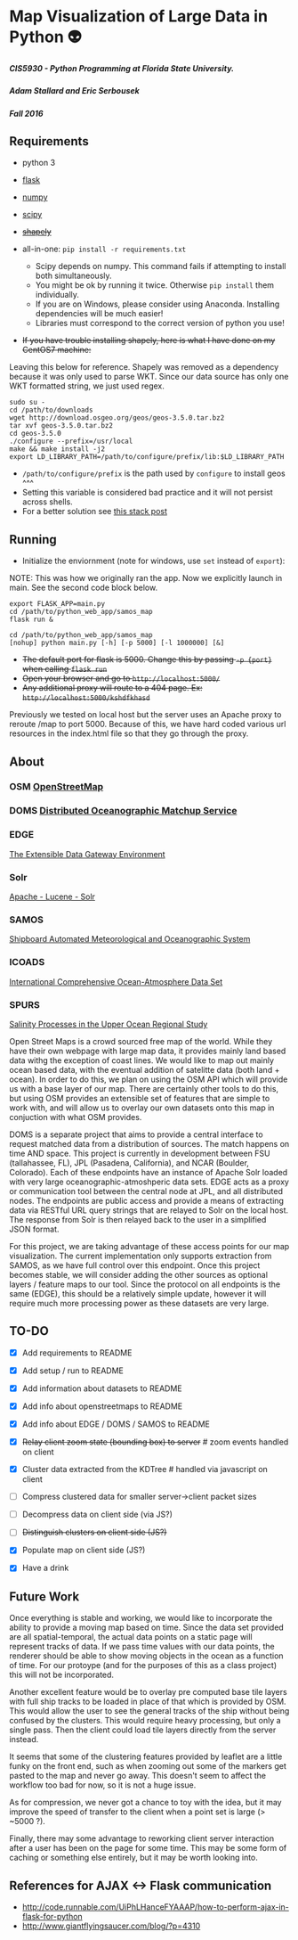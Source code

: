 # Map Visualization of Large Data in Python :alien:

##### CIS5930 - Python Programming at Florida State University.
##### Adam Stallard and Eric Serbousek
##### Fall 2016


## Requirements
* python 3
* [flask](http://flask.pocoo.org/)
* [numpy](http://www.numpy.org/)
* [scipy](https://www.scipy.org/install.html)
* ~~[shapely](https://pypi.python.org/pypi/Shapely/)~~
* all-in-one: ```pip install -r requirements.txt```
  * Scipy depends on numpy. This command fails if attempting to install both simultaneously.
  * You might be ok by running it twice. Otherwise `pip install` them individually.
  * If you are on Windows, please consider using Anaconda. Installing dependencies will be much easier!
  * Libraries must correspond to the correct version of python you use!

* ~~If you have trouble installing shapely, here is what I have done on my CentOS7 machine:~~

Leaving this below for reference. Shapely was removed as a dependency because it was only used to parse WKT.
Since our data source has only one WKT formatted string, we just used regex.

```shell
sudo su -  
cd /path/to/downloads  
wget http://download.osgeo.org/geos/geos-3.5.0.tar.bz2  
tar xvf geos-3.5.0.tar.bz2  
cd geos-3.5.0  
./configure --prefix=/usr/local  
make && make install -j2  
export LD_LIBRARY_PATH=/path/to/configure/prefix/lib:$LD_LIBRARY_PATH  
```
* `/path/to/configure/prefix` is the path used by `configure` to install geos ^^^  
* Setting this variable is considered bad practice and it will not persist across shells.  
* For a better solution see [this stack post](http://stackoverflow.com/questions/1099981/why-cant-python-find-shared-objects-that-are-in-directories-in-sys-path/1100297#1100297)


## Running
* Initialize the enviornment (note for windows, use `set` instead of `export`):

NOTE: This was how we originally ran the app. Now we explicitly launch in main. See the second code block below.
```shell
export FLASK_APP=main.py  
cd /path/to/python_web_app/samos_map  
flask run &
```
```shell
cd /path/to/python_web_app/samos_map  
[nohup] python main.py [-h] [-p 5000] [-l 1000000] [&]
```


* ~~The default port for flask is 5000. Change this by passing `-p {port}` when calling `flask run`~~
* ~~Open your browser and go to `http://localhost:5000/`~~
* ~~Any additional proxy will route to a 404 page. Ex: `http://localhost:5000/kshdfkhasd`~~

Previously we tested on local host but the server uses an Apache proxy to reroute /map to port 5000.
Because of this, we have hard coded various url resources in the index.html file so that they go through the proxy.

## About
### OSM [OpenStreetMap](https://www.openstreetmap.org/)
### DOMS [Distributed Oceanographic Matchup Service](https://doms.jpl.nasa.gov/)
### EDGE
[The Extensible Data Gateway Environment](https://github.com/dataplumber/edge)
### Solr
[Apache - Lucene - Solr](https://doms.jpl.nasa.gov/)
### SAMOS
[Shipboard Automated Meteorological and Oceanographic System](http://samos.coaps.fsu.edu/html/)
### ICOADS
[International Comprehensive Ocean-Atmosphere Data Set](http://icoads.noaa.gov/)
### SPURS
[Salinity Processes in the Upper Ocean Regional Study](http://spurs.jpl.nasa.gov/)

Open Street Maps is a crowd sourced free map of the world. While they have their own webpage with large map data, it provides mainly land based data withg the exception of coast lines. We would like to map out mainly ocean based data, with the eventual addition of satelitte data (both land + ocean). In order to do this, we plan on using the OSM API which will provide us with a base layer of our map. There are certainly other tools to do this, but using OSM provides an extensible set of features that are simple to work with, and will allow us to overlay our own datasets onto this map in conjuction with what OSM provides.

DOMS is a separate project that aims to provide a central interface to request matched data from a distribution of sources. The match happens on time AND space. This project is currently in development between FSU (tallahassee, FL), JPL (Pasadena, California), and NCAR (Boulder, Colorado). Each of these endpoints have an instance of Apache Solr loaded with very large oceanographic-atmoshperic data sets. EDGE acts as a proxy or communication tool between the central node at JPL, and all distributed nodes. The endpoints are public access and provide a means of extracting data via RESTful URL query strings that are relayed to Solr on the local host. The response from Solr is then relayed back to the user in a simplified JSON format.

For this project, we are taking advantage of these access points for our map visualization. The current implementation only supports extraction from SAMOS, as we have full control over this endpoint. Once this project becomes stable, we will consider adding the other sources as optional layers / feature maps to our tool. Since the protocol on all endpoints is the same (EDGE), this should be a relatively simple update, however it will require much more processing power as these datasets are very large.


## TO-DO
- [x] Add requirements to README
- [x] Add setup / run to README
- [x] Add information about datasets to README
- [x] Add info about openstreetmaps to README
- [x] Add info about EDGE / DOMS / SAMOS to README
- [x] ~~Relay client zoom state (bounding box) to server~~ # zoom events handled on client
- [x] Cluster data extracted from the KDTree # handled via javascript on client
- [ ] Compress clustered data for smaller server->client packet sizes
- [ ] Decompress data on client side (via JS?)
- [ ] ~~Distinguish clusters on client side (JS?)~~
- [x] Populate map on client side (JS?)
- [x] Have a drink


## Future Work
Once everything is stable and working, we would like to incorporate the ability to provide a moving map based on time. Since the data set provided are all spatial-temporal, the actual data points on a static page will represent tracks of data. If we pass time values with our data points, the renderer should be able to show moving objects in the ocean as a function of time. For our protoype (and for the purposes of this as a class project) this will not be incorporated.

Another excellent feature would be to overlay pre computed base tile layers with full ship tracks to be loaded in place of that which is provided by OSM. This would allow the user to see the general tracks of the ship without being confused by the clusters. This would require heavy processing, but only a single pass. Then the client could load tile layers directly from the server instead.

It seems that some of the clustering features provided by leaflet are a little funky on the front end, such as when zooming out some of the markers get pasted to the map and never go away. This doesn't seem to affect the workflow too bad for now, so it is not a huge issue.

As for compression, we never got a chance to toy with the idea, but it may improve the speed of transfer to the client when a point set is large (> ~5000 ?).

Finally, there may some advantage to reworking client server interaction after a user has been on the page for some time. This may be some form of caching or something else entirely, but it may be worth looking into.


## References for AJAX <-> Flask communication
* http://code.runnable.com/UiPhLHanceFYAAAP/how-to-perform-ajax-in-flask-for-python
* http://www.giantflyingsaucer.com/blog/?p=4310
